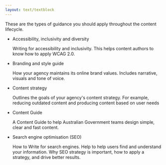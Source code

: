 ```yaml
---
layout: text/textblock
---
```


These are the types of guidance you should apply throughout the content lifecycle.

- Accessibility, inclusivity and diversity
	
	Writing for accessibility and inclusivity. 
	This helps content authors to know how to apply WCAG 2.0.
- Branding and style guide

     How your agency maintains its online brand values.
     Includes narrative, visuals and tone of voice.
- Content strategy

     Outlines the goals of your agency's content strategy. 
     For example, reducing outdated content and producing content based on user needs
- Content Guide

     A Content Guide to help Australian Government teams design simple, clear and fast content.
- Search engine optimisation (SEO)

     How to Write for search engines. 
     Help to help users find and understand your information. 
     Why SEO strategy is important, how to apply a strategy, and drive better results.

